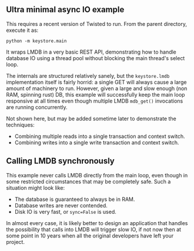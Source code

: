 
## Ultra minimal async IO example

This requires a recent version of Twisted to run. From the parent directory,
execute it as:

    python -m keystore.main

It wraps LMDB in a very basic REST API, demonstrating how to handle database IO
using a thread pool without blocking the main thread's select loop.

The internals are structured relatively sanely, but the `keystore.lmdb`
implementation itself is fairly horrid: a single GET will always cause a large
amount of machinery to run. However, given a large and slow enough (non RAM,
spinning rust) DB, this example will successfully keep the main loop responsive
at all times even though multiple LMDB `mdb_get()` invocations are running
concurrently.

Not shown here, but may be added sometime later to demonstrate the techniques:

* Combining multiple reads into a single transaction and context switch.
* Combining writes into a single write transaction and context switch.


## Calling LMDB synchronously

This example never calls LMDB directly from the main loop, even though in some
restricted circumstances that may be completely safe. Such a situation might
look like:

* The database is guaranteed to always be in RAM.
* Database writes are never contended.
* Disk IO is very fast, or `sync=False` is used.

In almost every case, it is likely better to design an application that handles
the possibility that calls into LMDB will trigger slow IO, if not now then at
some point in 10 years when all the original developers have left your project.
